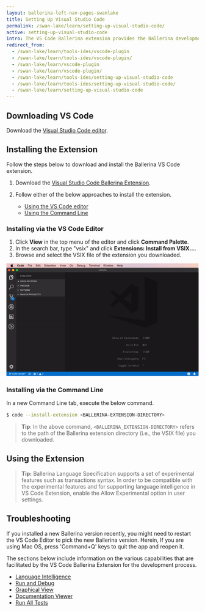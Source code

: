 ```yaml
---
layout: ballerina-left-nav-pages-swanlake
title: Setting Up Visual Studio Code
permalink: /swan-lake/learn/setting-up-visual-studio-code/
active: setting-up-visual-studio-code
intro: The VS Code Ballerina extension provides the Ballerina development capabilities in VS Code. The below sections include instructions on how to download, install, and use the features of the VS Code extension.
redirect_from:
  - /swan-lake/learn/tools-ides/vscode-plugin
  - /swan-lake/learn/tools-ides/vscode-plugin/
  - /swan-lake/learn/vscode-plugin
  - /swan-lake/learn/vscode-plugin/
  - /swan-lake/learn/tools-ides/setting-up-visual-studio-code
  - /swan-lake/learn/tools-ides/setting-up-visual-studio-code/
  - /swan-lake/learn/setting-up-visual-studio-code
---
```


## Downloading VS Code 

Download the [Visual Studio Code editor](https://code.visualstudio.com/download).


## Installing the Extension

Follow the steps below to download and install the Ballerina VS Code extension.

1. Download the [Visual Studio Code Ballerina Extension](/downloads).

2. Follow either of the below approaches to install the extension.
    - [Using the VS Code editor](#using-the-vs-code-editor)
    - [Using the Command Line](#using-the-command-line)

### Installing via the VS Code Editor

1. Click **View** in the top menu of the editor and click **Command Palette**.
2. In the search bar, type "vsix" and click **Extensions: Install from VSIX...**.
3. Browse and select the VSIX file of the extension you downloaded.

![Install using the Command Palette of the editor.](/swan-lake/learn/images/install-via-palette.gif)

### Installing via the Command Line
In a new Command Line tab, execute the below command.
```bash
$ code --install-extension <BALLERINA-EXTENSION-DIRECTORY>
```
> **Tip**: In the above command, `<BALLERINA_EXTENSION-DIRECTORY>` refers to the path of the Ballerina extension directory (i.e., the VSIX file) you downloaded.

## Using the Extension

> **Tip:** Ballerina Language Specification supports a set of experimental features such as transactions syntax. In order to be compatible with the experimental features and for supporting language intelligence in VS Code Extension, enable the Allow Experimental option in user settings.

## Troubleshooting

If you installed a new Ballerina version recently, you might need to restart the VS Code Editor to pick the new Ballerina version. Herein, If you are using Mac OS, press 'Command+Q' keys to quit the app and reopen it.

The sections below include information on the various capabilities that are facilitated by the VS Code Ballerina Extension for the development process.

- [Language Intelligence](/swan-lake/learn/vscode-plugin/language-intelligence)
- [Run and Debug](/swan-lake/learn/vscode-plugin/run-and-debug)
- [Graphical View](/swan-lake/learn/vscode-plugin/graphical-editor)
- [Documentation Viewer](/swan-lake/learn/vscode-plugin/documentation-viewer)
- [Run All Tests](/swan-lake/learn/vscode-plugin/run-all-tests)

